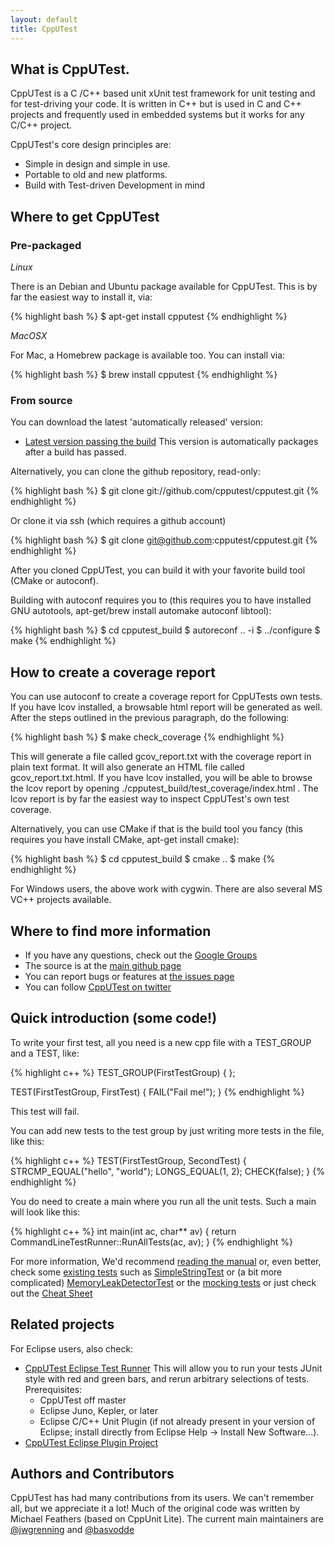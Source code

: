 ```yaml
---
layout: default
title: CppUTest
---
```


## What is CppUTest.

CppUTest is a C /C++ based unit xUnit test framework for unit testing and for test-driving your code. It is written in C++ but is used in C and C++ projects and frequently used in embedded systems but it works for any C/C++ project.

CppUTest's core design principles are:

* Simple in design and simple in use.
* Portable to old and new platforms.
* Build with Test-driven Development in mind

## Where to get CppUTest

### Pre-packaged

*Linux*

There is an Debian and Ubuntu package available for CppUTest. This is by far the easiest way to install it, via:

{% highlight bash %}
$ apt-get install cpputest
{% endhighlight %}

*MacOSX*

For Mac, a Homebrew package is available too. You can install via:

{% highlight bash %}
$ brew install cpputest
{% endhighlight %}

### From source

You can download the latest 'automatically released' version:

* [Latest version passing the build](https://github.com/cpputest/cpputest.github.io/blob/master/releases/cpputest-3.7dev.tar.gz?raw=true)
This version is automatically packages after a build has passed.

Alternatively, you can clone the github repository, read-only:

{% highlight bash %}
$ git clone git://github.com/cpputest/cpputest.git
{% endhighlight %}

Or clone it via ssh (which requires a github account)

{% highlight bash %}
$ git clone git@github.com:cpputest/cpputest.git
{% endhighlight %}

After you cloned CppUTest, you can build it with your favorite build tool (CMake or autoconf).

Building with autoconf requires you to (this requires you to have installed GNU autotools, apt-get/brew install automake autoconf libtool):

{% highlight bash %}
$ cd cpputest_build
$ autoreconf .. -i
$ ../configure
$ make
{% endhighlight %}

## How to create a coverage report

You can use autoconf to create a coverage report for CppUTests own tests. If you have lcov installed, a browsable html report will be generated as well. After the steps outlined in the previous paragraph, do the following:

{% highlight bash %}
$ make check_coverage
{% endhighlight %}

This will generate a file called gcov_report.txt with the coverage report in plain text format. It will also generate an HTML file called gcov_report.txt.html. If you have lcov installed, you will be able to browse the lcov report by opening ./cpputest_build/test_coverage/index.html . The lcov report is by far the easiest way to inspect CppUTest's own test coverage.

Alternatively, you can use CMake if that is the build tool you fancy (this requires you have install CMake, apt-get install cmake):

{% highlight bash %}
$ cd cpputest_build
$ cmake ..
$ make
{% endhighlight %}

For Windows users, the above work with cygwin. There are also several MS VC++ projects available.

## Where to find more information

* If you have any questions, check out the [Google Groups](https://groups.google.com/forum/?fromgroups#!forum/cpputest)
* The source is at the [main github page](https://github.com/cpputest/cpputest)
* You can report bugs or features at [the issues page](https://github.com/cpputest/cpputest/issues)
* You can follow [CppUTest on twitter](https://twitter.com/CppUTest)

## Quick introduction (some code!)

To write your first test, all you need is a new cpp file with a TEST_GROUP and a TEST, like:

{% highlight c++ %}
TEST_GROUP(FirstTestGroup)
{
};

TEST(FirstTestGroup, FirstTest)
{
   FAIL("Fail me!");
}
{% endhighlight %}

This test will fail.

You can add new tests to the test group by just writing more tests in the file, like this:

{% highlight c++ %}
TEST(FirstTestGroup, SecondTest)
{
   STRCMP_EQUAL("hello", "world");
   LONGS_EQUAL(1, 2);
   CHECK(false);
}
{% endhighlight %}

You do need to create a main where you run all the unit tests. Such a main will look like this:

{% highlight c++ %}
int main(int ac, char** av)
{
   return CommandLineTestRunner::RunAllTests(ac, av);
}
{% endhighlight %}

For more information, We'd recommend [reading the manual](http://www.cpputest.org) or, even better, check some [existing tests](https://github.com/cpputest/cpputest/tree/master/tests) such as [SimpleStringTest](https://github.com/cpputest/cpputest/blob/master/tests/SimpleStringTest.cpp) or (a bit more complicated) [MemoryLeakDetectorTest](https://github.com/cpputest/cpputest/blob/master/tests/MemoryLeakDetectorTest.cpp) or the [mocking tests](https://github.com/cpputest/cpputest/blob/master/tests/CppUTestExt/MockSupportTest.cpp) or just check out the [Cheat Sheet](https://github.com/cpputest/cpputest/blob/master/tests/CheatSheetTest.cpp)

## Related projects

For Eclipse users, also check:
* [CppUTest Eclipse Test Runner](https://github.com/tcmak/CppUTestEclipseJunoTestRunner) This will allow you to run your tests JUnit style with red and green bars, and rerun arbitrary selections of tests.
Prerequisites:
  - CppUTest off master
  - Eclipse Juno, Kepler, or later
  - Eclipse C/C++ Unit Plugin (if not already present in your version of Eclipse; install directly from Eclipse Help -> Install New Software...).
* [CppUTest Eclipse Plugin Project](https://github.com/cpputest/CppUTestEclipsePlugin)

## Authors and Contributors

CppUTest has had many contributions from its users. We can't remember all, but we appreciate it a lot! Much of the original code was written by Michael Feathers (based on CppUnit Lite). The current main maintainers are [@jwgrenning](https://github.com/jwgrenning) and [@basvodde](https://github.com/basvodde)
